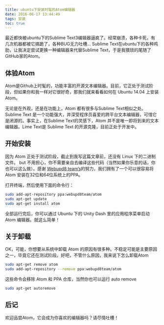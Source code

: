 ```yaml
---
title: ubuntu下安装时髦的Atom编辑器
date: 2016-06-17 13:44:49
tags: 安装
toc: true
---
```



最近都快被ubuntu下的Sublime Text3编辑器逼疯了。经常崩溃，各种卡死，有几次机器都被它搞跪了，各种BUG无力吐槽... Sublime Text在ubuntu下的各种鸡肋，让我决定尝试更换一种编辑器来代替Sublime Text，于是我猥琐的尾随了GitHub家的Atom。
<!-- more -->

## 体验Atom

Atom是Github上时髦的，功能丰富的开源文本编辑器。目前，它正处于测试阶段，但如果你和我一样对它很好奇，那我们就来看看如何在 Ubuntu 14.04 上安装 Atom。


无论是在外观，还是在功能上，Atom 都有很多与Sublime Text相似之处。Sublime Text 是一个功能强大，并深受程序员喜爱的跨平台文本编辑器，可惜它是闭源的。事实上，在Sublime Text的灵感下，Atom 并不是唯一即将到来的文本编辑器。Lime Text是 Sublime Text 的开源克隆，目前正处于开发中。

## 开始安装
因为 Atom 正处于测试阶段，截止到我写这篇文章前，还没有 Linux 下的二进制文件。
but 不用担心，你不需要亲自去编译这些代码（当然如果你乐意的话，你也可以这么做）。感谢
[Webupd8 team’s](https://launchpad.net/~nilarimogard/+archive/ubuntu/webupd8)的努力，我们拥有了一个可以很容易将 Atom 安装在32位和64位系统上的PPA。

打开终端，然后使用下面的命令行：
``` bash
sudo add-apt-repository ppa:webupd8team/atom
sudo apt-get update
sudo apt-get install atom
```

全部运行完后，你可以通过 Ubuntu 下的 Unity Dash 里的应用程序菜单启动 Atom 编辑器。就这么简单！

## 关于卸载
OK，可能，你想要从系统中卸载 Atom 的原因有很多种。不稳定可能是主要原因之一，毕竟它还在测试阶段。好吧，不管什么原因，我来说下怎么卸载Atom

``` bash
sudo apt-get remove atom
sudo add-apt-repository --remove ppa:webupd8team/atom
```

这些命令会移除 Atom 和 PPA 仓库，当然你也可以运行 auto remove

``` bash
sudo apt-get autoremove
```

## 后记

欢迎品尝Atom，它会成为你喜欢的编辑器吗？请尽情吐槽！

